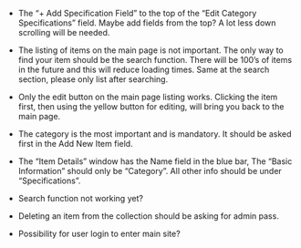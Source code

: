 - The “+ Add Specification Field” to the top of the “Edit Category Specifications” field. Maybe add fields from the top? A lot less down scrolling will be needed.

- The listing of items on the main page is not important. The only way to find your item should be the search function. There will be 100’s of items in the future and this will reduce loading times. Same at the search section, please only list after searching.

- Only the edit button on the main page listing works. Clicking the item first, then using the yellow button for editing, will bring you back to the main page.

- The category is the most important and is mandatory. It should be asked first in the Add New Item field.

- The “Item Details” window has the Name field in the blue bar, The “Basic Information” should only be “Category”. All other info should be under “Specifications”.

- Search function not working yet?

- Deleting an item from the collection should be asking for admin pass.

- Possibility for user login to enter main site?